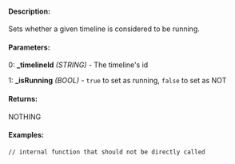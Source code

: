 #### Description:
Sets whether a given timeline is considered to be running.

#### Parameters:
0: **_timelineId** *(STRING)* - The timeline's id

1: **_isRunning** *(BOOL)* - `true` to set as running, `false` to set as NOT

#### Returns:
NOTHING

#### Examples:
```sqf
// internal function that should not be directly called
```

